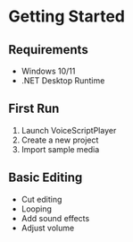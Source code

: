 # Getting Started

## Requirements
- Windows 10/11
- .NET Desktop Runtime

## First Run
1. Launch VoiceScriptPlayer
2. Create a new project
3. Import sample media

## Basic Editing
- Cut editing
- Looping
- Add sound effects
- Adjust volume